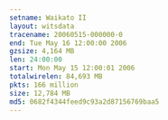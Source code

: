 ```yaml
---
setname: Waikato II
layout: witsdata
tracename: 20060515-000000-0
end: Tue May 16 12:00:00 2006
gzsize: 4,164 MB
len: 24:00:00
start: Mon May 15 12:00:01 2006
totalwirelen: 84,693 MB
pkts: 166 million
size: 12,784 MB
md5: 0682f4344feed9c93a2d87156769baa5
---
```

